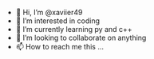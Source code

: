 - 👋 Hi, I’m @xaviier49
- 👀 I’m interested in coding
- 🌱 I’m currently learning py and c++
- 💞️ I’m looking to collaborate on anything
- 📫 How to reach me this ...

<!---
xaviier49/xaviier49 is a ✨ special ✨ repository because its `README.md` (this file) appears on your GitHub profile.
You can click the Preview link to take a look at your changes.
--->
